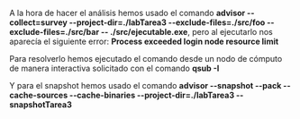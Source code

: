 A la hora de hacer el análisis hemos usado el comando **advisor --collect=survey --project-dir=./labTarea3 --exclude-files=./src/foo --exclude-files=./src/bar -- ./src/ejecutable.exe**, pero al ejecutarlo nos aparecía el siguiente error: **Process exceeded login node resource limit**

Para resolverlo hemos ejecutado el comando desde un nodo de cómputo de manera interactiva solicitado con el comando **qsub -I**

Y para el snapshot hemos usado el comando **advisor --snapshot --pack --cache-sources --cache-binaries --project-dir=./labTarea3 -- snapshotTarea3**

